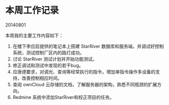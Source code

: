 # 本周工作记录

20140801

本周我的主要工作内容如下：

1. 在楼下李应启提供的笔记本上搭建 StarRiver 数据库和服务端，并调试好控制系统，测试控制厂区内的路灯成功。
2. 讨论 StarRiver 测试计划并开始功能测试。
3. 修正调试和测试中发现的若干bug。
4. 应唐德要求，对调光、查询等经常执行的指令，增加单指令操作多设备的支持，改善控制相应时间。
5. 查阅 ownCloud 云存储的文档，了解服务器的架构，熟悉不同瓶颈的扩展方向。
6. Redmine 系统中添加StarRiver和校正项目的任务。
